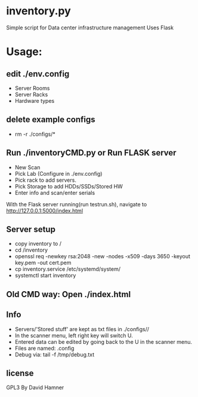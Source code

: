inventory.py
============
Simple script for Data center infrastructure management
Uses Flask


Usage:
====
edit ./env.config
-----------------
  * Server Rooms
  * Server Racks
  * Hardware types

delete example configs
----------------------
  * rm -r ./configs/*

Run ./inventoryCMD.py or Run FLASK server
------------------
  * New Scan
  * Pick Lab (Configure in ./env.config)
  * Pick rack to add servers. 
  * Pick Storage to add HDDs/SSDs/Stored HW
  * Enter info and scan/enter serials

With the Flask server running(run testrun.sh), navigate to http://127.0.0.1:5000/index.html 

Server setup
------------
  * copy inventory to /
  * cd /inventory
  * openssl req -newkey rsa:2048 -new -nodes -x509 -days 3650 -keyout key.pem -out cert.pem
  * cp inventory.service /etc/systemd/system/
  * systemctl start inventory

Old CMD way: Open ./index.html
-----------------

Info
----
* Servers/'Stored stuff' are kept as txt files in ./configs/<lab>/
* In the scanner menu, left right key will switch U.
* Entered data can be edited by going back to the U in the scanner menu.
* Files are named: <serial>.config
* Debug via: tail -f /tmp/debug.txt

license
-------
GPL3
By David Hamner
